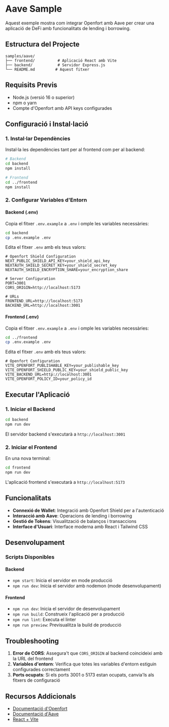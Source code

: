# Aave Sample

Aquest exemple mostra com integrar Openfort amb Aave per crear una aplicació de DeFi amb funcionalitats de lending i borrowing.

## Estructura del Projecte

```
samples/aave/
├── frontend/          # Aplicació React amb Vite
├── backend/           # Servidor Express.js
└── README.md         # Aquest fitxer
```

## Requisits Previs

- Node.js (versió 16 o superior)
- npm o yarn
- Compte d'Openfort amb API keys configurades

## Configuració i Instal·lació

### 1. Instal·lar Dependències

Instal·la les dependències tant per al frontend com per al backend:

```bash
# Backend
cd backend
npm install

# Frontend
cd ../frontend
npm install
```

### 2. Configurar Variables d'Entorn

#### Backend (.env)

Copia el fitxer `.env.example` a `.env` i omple les variables necessàries:

```bash
cd backend
cp .env.example .env
```

Edita el fitxer `.env` amb els teus valors:

```env
# Openfort Shield Configuration
NEXT_PUBLIC_SHIELD_API_KEY=your_shield_api_key
NEXTAUTH_SHIELD_SECRET_KEY=your_shield_secret_key
NEXTAUTH_SHIELD_ENCRYPTION_SHARE=your_encryption_share

# Server Configuration
PORT=3001
CORS_ORIGIN=http://localhost:5173

# URLs
FRONTEND_URL=http://localhost:5173
BACKEND_URL=http://localhost:3001
```

#### Frontend (.env)

Copia el fitxer `.env.example` a `.env` i omple les variables necessàries:

```bash
cd ../frontend
cp .env.example .env
```

Edita el fitxer `.env` amb els teus valors:

```env
# Openfort Configuration
VITE_OPENFORT_PUBLISHABLE_KEY=your_publishable_key
VITE_OPENFORT_SHIELD_PUBLIC_KEY=your_shield_public_key
VITE_BACKEND_URL=http://localhost:3001
VITE_OPENFORT_POLICY_ID=your_policy_id
```

## Executar l'Aplicació

### 1. Iniciar el Backend

```bash
cd backend
npm run dev
```

El servidor backend s'executarà a `http://localhost:3001`

### 2. Iniciar el Frontend

En una nova terminal:

```bash
cd frontend
npm run dev
```

L'aplicació frontend s'executarà a `http://localhost:5173`

## Funcionalitats

- **Connexió de Wallet**: Integració amb Openfort Shield per a l'autenticació
- **Interacció amb Aave**: Operacions de lending i borrowing
- **Gestió de Tokens**: Visualització de balanços i transaccions
- **Interface d'Usuari**: Interface moderna amb React i Tailwind CSS

## Desenvolupament

### Scripts Disponibles

#### Backend
- `npm start`: Inicia el servidor en mode producció
- `npm run dev`: Inicia el servidor amb nodemon (mode desenvolupament)

#### Frontend
- `npm run dev`: Inicia el servidor de desenvolupament
- `npm run build`: Construeix l'aplicació per a producció
- `npm run lint`: Executa el linter
- `npm run preview`: Previsualitza la build de producció

## Troubleshooting

1. **Error de CORS**: Assegura't que `CORS_ORIGIN` al backend coincideixi amb la URL del frontend
2. **Variables d'entorn**: Verifica que totes les variables d'entorn estiguin configurades correctament
3. **Ports ocupats**: Si els ports 3001 o 5173 estan ocupats, canvia'ls als fitxers de configuració

## Recursos Addicionals

- [Documentació d'Openfort](https://docs.openfort.xyz)
- [Documentació d'Aave](https://docs.aave.com)
- [React + Vite](https://vitejs.dev/guide/)